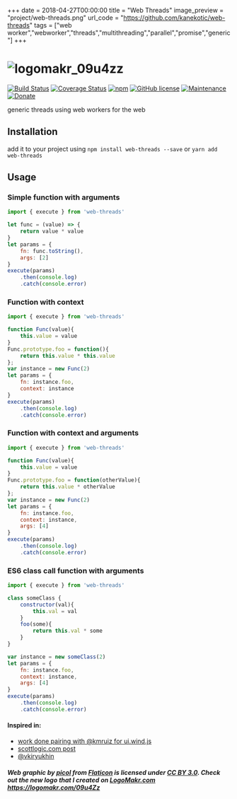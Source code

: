 +++
date = 2018-04-27T00:00:00
title = "Web Threads"
image_preview = "project/web-threads.png"
url_code = "https://github.com/kanekotic/web-threads"
tags = ["web worker","webworker","threads","multithreading","parallel","promise","generic"]
+++
# ![logomakr_09u4zz](https://user-images.githubusercontent.com/3071208/44622482-88a91a80-a8b9-11e8-976c-fdd422ac5c98.png)
[![Build Status](https://travis-ci.org/kanekotic/web-threads.svg?branch=master)](https://travis-ci.org/kanekotic/web-threads)
[![Coverage Status](https://coveralls.io/repos/github/kanekotic/web-threads/badge.svg?branch=master)](https://coveralls.io/github/kanekotic/web-threads?branch=master)
[![npm](https://img.shields.io/npm/dt/web-threads.svg)](https://github.com/kanekotic/web-threads)
[![GitHub license](https://img.shields.io/github/license/kanekotic/web-threads.svg)](https://github.com/kanekotic/web-threads/blob/master/LICENSE)
[![Maintenance](https://img.shields.io/badge/Maintained%3F-yes-green.svg)](https://GitHub.com/kanekotic/web-threads/graphs/commit-activity)
[![Donate](https://img.shields.io/badge/Donate-PayPal-blue.svg)](https://www.paypal.me/kanekotic/)

generic threads using web workers for the web

## Installation

add it to your project using `npm install web-threads --save` or `yarn add web-threads`

## Usage

### Simple function with arguments

```js
import { execute } from 'web-threads'

let func = (value) => {
    return value * value
}
let params = {
    fn: func.toString(),
    args: [2]
} 
execute(params)
    .then(console.log)
    .catch(console.error)
```

### Function with context

```js
import { execute } from 'web-threads'

function Func(value){
    this.value = value
}
Func.prototype.foo = function(){
    return this.value * this.value
};
var instance = new Func(2)
let params = {
    fn: instance.foo,
    context: instance
} 
execute(params)
    .then(console.log)
    .catch(console.error)
```

### Function with context and arguments

```js
import { execute } from 'web-threads'

function Func(value){
    this.value = value
}
Func.prototype.foo = function(otherValue){
    return this.value * otherValue
};
var instance = new Func(2)
let params = {
    fn: instance.foo,
    context: instance,
    args: [4]
} 
execute(params)
    .then(console.log)
    .catch(console.error)
```

### ES6 class call function with arguments

```js
import { execute } from 'web-threads'

class someClass {
    constructor(val){
        this.val = val
    }
    foo(some){
        return this.val * some
    }
}

var instance = new someClass(2)
let params = {
    fn: instance.foo,
    context: instance,
    args: [4]
} 
execute(params)
    .then(console.log)
    .catch(console.error)
```
#### Inspired in:
 - [work done pairing with @kmruiz for ui.wind.js](https://github.com/CodeInBrackets/ui.wind.js)
 - [scottlogic.com post](https://blog.scottlogic.com/2011/02/24/web-workers-part-3-creating-a-generic-worker.html)
 - [@vkiryukhin](http://www.eslinstructor.net/vkthread/)

 
##### Web graphic by <a href="http://www.flaticon.com/authors/picol">picol</a> from <a href="http://www.flaticon.com/">Flaticon</a> is licensed under <a href="http://creativecommons.org/licenses/by/3.0/" title="Creative Commons BY 3.0">CC BY 3.0</a>. Check out the new logo that I created on <a href="http://logomakr.com" title="Logo Makr">LogoMakr.com</a> https://logomakr.com/09u4Zz

